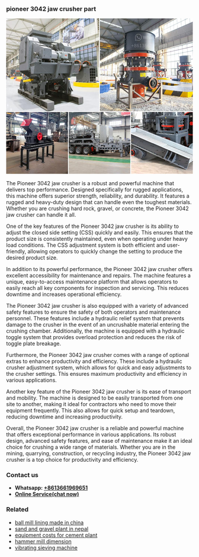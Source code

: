 <h3>pioneer 3042 jaw crusher part</h3><img src='1706773478.jpg' alt=''><p>The Pioneer 3042 jaw crusher is a robust and powerful machine that delivers top performance. Designed specifically for rugged applications, this machine offers superior strength, reliability, and durability. It features a rugged and heavy-duty design that can handle even the toughest materials. Whether you are crushing hard rock, gravel, or concrete, the Pioneer 3042 jaw crusher can handle it all.</p><p>One of the key features of the Pioneer 3042 jaw crusher is its ability to adjust the closed side setting (CSS) quickly and easily. This ensures that the product size is consistently maintained, even when operating under heavy load conditions. The CSS adjustment system is both efficient and user-friendly, allowing operators to quickly change the setting to produce the desired product size.</p><p>In addition to its powerful performance, the Pioneer 3042 jaw crusher offers excellent accessibility for maintenance and repairs. The machine features a unique, easy-to-access maintenance platform that allows operators to easily reach all key components for inspection and servicing. This reduces downtime and increases operational efficiency.</p><p>The Pioneer 3042 jaw crusher is also equipped with a variety of advanced safety features to ensure the safety of both operators and maintenance personnel. These features include a hydraulic relief system that prevents damage to the crusher in the event of an uncrushable material entering the crushing chamber. Additionally, the machine is equipped with a hydraulic toggle system that provides overload protection and reduces the risk of toggle plate breakage.</p><p>Furthermore, the Pioneer 3042 jaw crusher comes with a range of optional extras to enhance productivity and efficiency. These include a hydraulic crusher adjustment system, which allows for quick and easy adjustments to the crusher settings. This ensures maximum productivity and efficiency in various applications.</p><p>Another key feature of the Pioneer 3042 jaw crusher is its ease of transport and mobility. The machine is designed to be easily transported from one site to another, making it ideal for contractors who need to move their equipment frequently. This also allows for quick setup and teardown, reducing downtime and increasing productivity.</p><p>Overall, the Pioneer 3042 jaw crusher is a reliable and powerful machine that offers exceptional performance in various applications. Its robust design, advanced safety features, and ease of maintenance make it an ideal choice for crushing a wide range of materials. Whether you are in the mining, quarrying, construction, or recycling industry, the Pioneer 3042 jaw crusher is a top choice for productivity and efficiency.</p><h3>Contact us</h3><ul><li><strong>Whatsapp:&nbsp;<a href="https://wa.me/8613661969651">+8613661969651</a></strong></li><li><a href="https://swt.shibang-china.com/?git&amp;zhl&amp;pioneer 3042 jaw crusher part"><strong>Online Service(chat now)</strong></a></li></ul><h3>Related</h3><ul><li><a href='ball mill lining made in china.md'>ball mill lining made in china</a></li><li><a href='sand and gravel plant in nepal.md'>sand and gravel plant in nepal</a></li><li><a href='equipment costs for cement plant.md'>equipment costs for cement plant</a></li><li><a href='hammer mill dimension.md'>hammer mill dimension</a></li><li><a href='vibrating sieving machine.md'>vibrating sieving machine</a></li></ul>